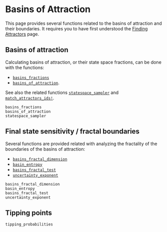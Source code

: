 # Basins of Attraction
This page provides several functions related to the basins of attraction and their boundaries. It requires you to have first understood the [Finding Attractors](@ref) page.


## Basins of attraction
Calculating basins of attraction, or their state space fractions, can be done with the functions:
- [`basins_fractions`](@ref)
- [`basins_of_attraction`](@ref).

See also the related functions [`statespace_sampler`](@ref) and [`match_attractors_ids!`](@ref).

```@docs
basins_fractions
basins_of_attraction
statespace_sampler
```

## Final state sensitivity / fractal boundaries
Several functions are provided related with analyzing the fractality of the boundaries of the basins of attraction:

- [`basins_fractal_dimension`](@ref)
- [`basin_entropy`](@ref)
- [`basins_fractal_test`](@ref)
- [`uncertainty_exponent`](@ref)

```@docs
basins_fractal_dimension
basin_entropy
basins_fractal_test
uncertainty_exponent
```

## Tipping points
```@docs
tipping_probabilities
```
